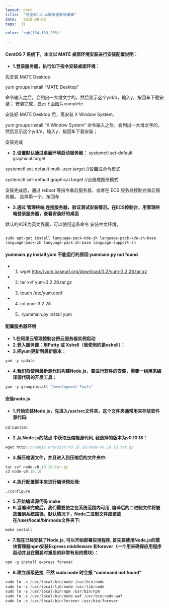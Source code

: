```yaml
---
layout: post
title:  "阿里云linux服务器安装桌面"
date:   2018-08-08
tags:  js 

color: 'rgb(154,133,255)'

---
```

#### CentOS 7 系统下，本文以 MATE 桌面环境安装进行安装配置说明：

- **1.登录服务器，执行如下指令安装桌面环境：**

先安装 MATE Desktop

yum groups install “MATE Desktop”

命令输入之后，会列出一大堆文字的，然后显示这个y/d/n，输入y，按回车下载安装； 
安装完成，显示下面图片complete

安装好 MATE Desktop 后，再安装 X Window System。

yum groups install “X Window System” 
命令输入之后，会列出一大堆文字的，然后显示这个y/d/n，输入y，按回车下载安装；

安装完成

- **2.设置默认通过桌面环境启动服务器：** 
systemctl set-default graphical.target

systemctl set-default multi-user.target //设置成命令模式

systemctl set-default graphical.target //设置成图形模式

安装完成后，通过 reboot 等指令重启服务器，或者在 ECS 服务器控制台重启服务器。 
选择第一个，按回车

- **3.通过 管理终端 连接服务器，验证测试安装情况。在ECS控制台，用管理终端登录服务器，查看安装好的桌面**

默认的KDE为英文界面，可以使用这条命令 安装中文环境。
```

sudo apt-get install language-pack-kde-zh language-pack-kde-zh-base language-pack-zh language-pack-zh-base language-support-zh
```

#### yummain.py install yum 不能运行的原因 yummain.py not found
- 1. wget http://yum.baseurl.org/download/3.2/yum-3.2.28.tar.gz
- 2. tar xvf yum-3.2.28.tar.gz
- 3. touch /etc/yum.conf
- 4. cd yum-3.2.28
- 5. ./yummain.py install yum
#### 配置服务器环境
- **1.在阿里云管理控制台把云服务器实例启动**
- **2.登入服务器：用Putty 或 Xshell（我使用的是xshell）：**
- **3.把yum更新到最新版本：**

```js
yum -y update
```
- **4.我们将使用最新源代码构建Node.js，要进行软件的安装，需要一组用来编译源代码的开发工具：**

```js
yum -y groupinstall "Development Tools" 
```
#### 安装node.js
- **1.开始安装Node.js，先进入/usr/src文件夹，这个文件夹通常用来存放软件源代码:**

cd /usr/src 
- **2.从 Node.js的站点 中获取压缩档源代码, 我选择的版本为v0.10.18：**

```js
wget http://nodejs.org/dist/v0.10.18/node-v0.10.18.tar.gz 
```
- **3.解压缩源文件，并且进入到压缩后的文件夹中:**

```js
tar zxf node-v0.10.18.tar.gz 
cd node-v0.10.18 
```
- **4.执行配置脚本来进行编译预处理:**

```
./configure 
```
- **5.开始编译源代码 make**
- **6.当编译完成后，我们需要使之在系统范围内可用, 编译后的二进制文件将被放置到系统路径，默认情况下，Node二进制文件应该放在/user/local/bin/node文件夹下:**

```js
make install 
```
- **7.现在已经安装了Node.js, 可以开始部署应用程序, 首先要使用Node.js的模块管理器npm安装Express middleware 和forever（一个用来确保应用程序启动并且在需要时重启的非常有用的模块）：**

```js
npm -g install express forever 
```
- **8.建立超级链接, 不然 sudo node 时会报 "command not found"**

```js
sudo ln -s /usr/local/bin/node /usr/bin/node 
sudo ln -s /usr/local/lib/node /usr/lib/node 
sudo ln -s /usr/local/bin/npm /usr/bin/npm 
sudo ln -s /usr/local/bin/node-waf /usr/bin/node-waf 
sudo ln -s /usr/local/bin/forever /usr/bin/forever

```
